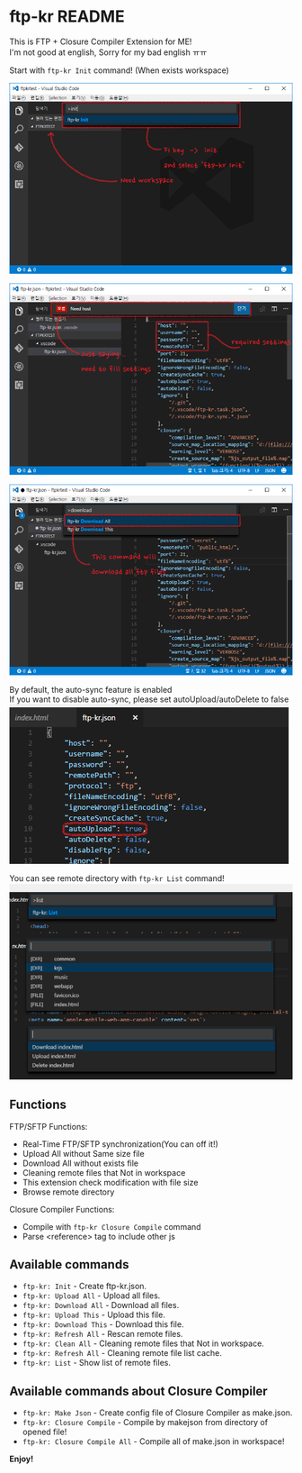 # ftp-kr README

This is FTP + Closure Compiler Extension for ME!  
I'm not good at english, Sorry for my bad english ㅠㅠ

Start with `ftp-kr Init` command! (When exists workspace)

![init](images/init.png)

![init after](images/init-after.png)

![download all](images/downloadall.png)

By default, the auto-sync feature is enabled  
If you want to disable auto-sync, please set autoUpload/autoDelete to false  
![auto](images/autofeature.png)

You can see remote directory with `ftp-kr List` command!  
![list](images/list.png)

## Functions
FTP/SFTP Functions:
* Real-Time FTP/SFTP synchronization(You can off it!)
* Upload All without Same size file
* Download All without exists file
* Cleaning remote files that Not in workspace
* This extension check modification with file size
* Browse remote directory

Closure Compiler Functions:
* Compile with `ftp-kr Closure Compile` command
* Parse &lt;reference&gt; tag to include other js

## Available commands
* `ftp-kr: Init` - Create ftp-kr.json.
* `ftp-kr: Upload All` - Upload all files.
* `ftp-kr: Download All` - Download all files.
* `ftp-kr: Upload This` - Upload this file.
* `ftp-kr: Download This` - Download this file.
* `ftp-kr: Refresh All` - Rescan remote files.
* `ftp-kr: Clean All` - Cleaning remote files that Not in workspace.
* `ftp-kr: Refresh All` - Cleaning remote file list cache.
* `ftp-kr: List` - Show list of remote files.

## Available commands about Closure Compiler

* `ftp-kr: Make Json` - Create config file of Closure Compiler as make.json.
* `ftp-kr: Closure Compile` - Compile by makejson from directory of opened file!
* `ftp-kr: Closure Compile All` - Compile all of make.json in workspace!

**Enjoy!**